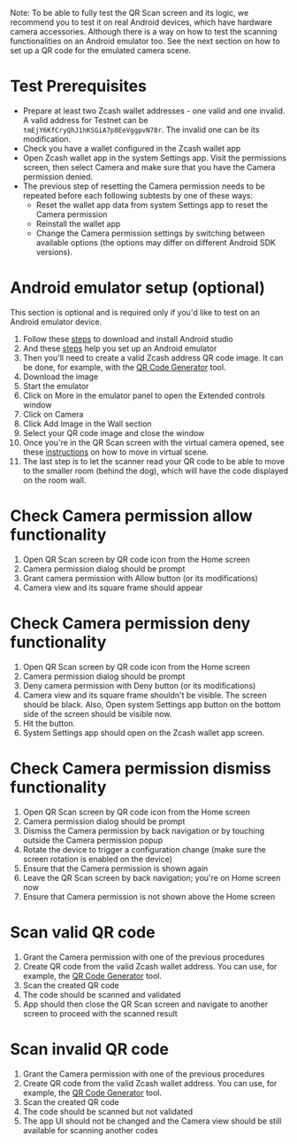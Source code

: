 Note: To be able to fully test the QR Scan screen and its logic, we recommend you to test it on real Android devices, which have hardware camera accessories. Although there is a way on how to test the scanning functionalities on an Android emulator too. See the next section on how to set up a QR code for the emulated camera scene.

# Test Prerequisites
- Prepare at least two Zcash wallet addresses - one valid and one invalid. A valid address for Testnet can be `tmEjY6KfCryQhJ1hKSGiA7p8EeVggpvN78r`. The invalid one can be its modification.
- Check you have a wallet configured in the Zcash wallet app
- Open Zcash wallet app in the system Settings app. Visit the permissions screen, then select Camera and make sure that you have the Camera permission denied.
- The previous step of resetting the Camera permission needs to be repeated before each following subtests by one of these ways:
  - Reset the wallet app data from system Settings app to reset the Camera permission
  - Reinstall the wallet app
  - Change the Camera permission settings by switching between available options (the options may differ on different Android SDK versions).

# Android emulator setup (optional)
This section is optional and is required only if you'd like to test on an Android emulator device.
1. Follow these [steps](https://developer.android.com/studio/install) to download and install Android studio
1. And these [steps](https://developer.android.com/studio/run/managing-avds#createavd) help you set up an Android emulator
1. Then you'll need to create a valid Zcash address QR code image. It can be done, for example, with the [QR Code Generator](https://www.qr-code-generator.com/) tool.
1. Download the image
1. Start the emulator 
1. Click on More in the emulator panel to open the Extended controls window 
1. Click on Camera 
1. Click Add Image in the Wall section 
1. Select your QR code image and close the window
1. Once you're in the QR Scan screen with the virtual camera opened, see these [instructions](https://developers.google.com/ar/develop/java/emulator#control_the_virtual_scene) on how to move in virtual scene.
1. The last step is to let the scanner read your QR code to be able to move to the smaller room (behind the dog), which will have the code displayed on the room wall.

# Check Camera permission allow functionality
1. Open QR Scan screen by QR code icon from the Home screen
1. Camera permission dialog should be prompt
1. Grant camera permission with Allow button (or its modifications)
1. Camera view and its square frame should appear

# Check Camera permission deny functionality
1. Open QR Scan screen by QR code icon from the Home screen
1. Camera permission dialog should be prompt
1. Deny camera permission with Deny button (or its modifications)
1. Camera view and its square frame shouldn't be visible. The screen should be black. Also, Open system Settings app button on the bottom side of the screen should be visible now.
1. Hit the button.
1. System Settings app should open on the Zcash wallet app screen.

# Check Camera permission dismiss functionality
1. Open QR Scan screen by QR code icon from the Home screen
1. Camera permission dialog should be prompt
1. Dismiss the Camera permission by back navigation or by touching outside the Camera permission popup
1. Rotate the device to trigger a configuration change (make sure the screen rotation is enabled on the device)
1. Ensure that the Camera permission is shown again
1. Leave the QR Scan screen by back navigation; you're on Home screen now
1. Ensure that Camera permission is not shown above the Home screen

# Scan valid QR code
1. Grant the Camera permission with one of the previous procedures
1. Create QR code from the valid Zcash wallet address. You can use, for example, the [QR Code Generator](https://www.qr-code-generator.com/) tool.
1. Scan the created QR code
1. The code should be scanned and validated
1. App should then close the QR Scan screen and navigate to another screen to proceed with the scanned result

# Scan invalid QR code
1. Grant the Camera permission with one of the previous procedures
1. Create QR code from the valid Zcash wallet address. You can use, for example, the [QR Code Generator](https://www.qr-code-generator.com/) tool.
1. Scan the created QR code
1. The code should be scanned but not validated
1. The app UI should not be changed and the Camera view should be still available for scanning another codes